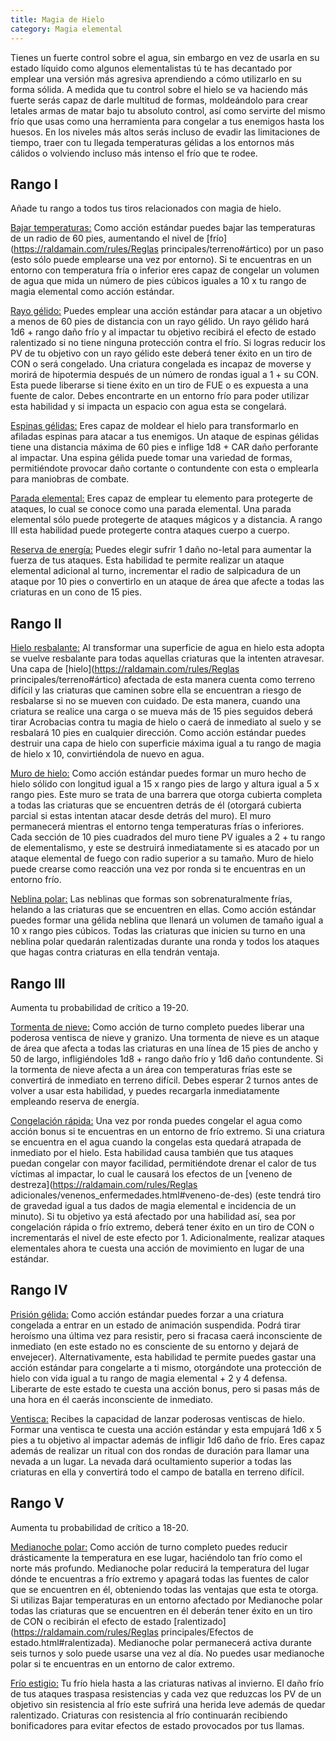 ```yaml
---
title: Magia de Hielo
category: Magia elemental
---
```


Tienes un fuerte control sobre el agua, sin embargo en vez de usarla en su estado líquido como algunos elementalistas tú te has decantado por emplear una versión más agresiva aprendiendo a cómo utilizarlo en su forma sólida. A medida que tu control sobre el hielo se va haciendo más fuerte serás capaz de darle multitud de formas, moldeándolo para crear letales armas de matar bajo tu absoluto control, así como servirte del mismo frío que usas como una herramienta para congelar a tus enemigos hasta los huesos. En los niveles más altos serás incluso de evadir las limitaciones de tiempo, traer con tu llegada temperaturas gélidas a los entornos más cálidos o volviendo incluso más intenso el frío que te rodee.

## Rango I

Añade tu rango a todos tus tiros relacionados con magia de hielo.

<u>Bajar temperaturas:</u> Como acción estándar puedes bajar las temperaturas de un radio de 60 pies, aumentando el nivel de [frío](https://raldamain.com/rules/Reglas principales/terreno#ártico) por un paso (esto sólo puede emplearse una vez por entorno). Si te encuentras en un entorno con temperatura fría o inferior eres capaz de congelar un volumen de agua que mida un número de pies cúbicos iguales a 10 x tu rango de magia elemental como acción estándar.

<u>Rayo gélido:</u> Puedes emplear una acción estándar para atacar a un objetivo a menos de 60 pies de distancia con un rayo gélido. Un rayo gélido hará 1d6 + rango daño frío y al impactar tu objetivo recibirá el efecto de estado ralentizado si no tiene ninguna protección contra el frío. Si logras reducir los PV de tu objetivo con un rayo gélido este deberá tener éxito en un tiro de CON o será congelado. Una criatura congelada es incapaz de moverse y morirá de hipotermia después de un número de rondas igual a 1 + su CON. Esta puede liberarse si tiene éxito en un tiro de FUE o es expuesta a una fuente de calor. Debes encontrarte en un entorno frío para poder utilizar esta habilidad y si impacta un espacio con agua esta se congelará.

<u>Espinas gélidas:</u> Eres capaz de moldear el hielo para transformarlo en afiladas espinas para atacar a tus enemigos. Un ataque de espinas gélidas tiene una distancia máxima de 60 pies e inflige 1d8 + CAR daño perforante al impactar. Una espina gélida puede tomar una variedad de formas, permitiéndote provocar daño cortante o contundente con esta o emplearla para maniobras de combate.

<u>Parada elemental:</u> Eres capaz de emplear tu elemento para protegerte de ataques, lo cual se conoce como una parada elemental. Una parada elemental sólo puede protegerte de ataques mágicos y a distancia. A rango III esta habilidad puede protegerte contra ataques cuerpo a cuerpo.

<u>Reserva de energía:</u> Puedes elegir sufrir 1 daño no-letal para aumentar la fuerza de tus ataques. Esta habilidad te permite realizar un ataque elemental adicional al turno, incrementar el radio de salpicadura de un ataque por 10 pies o convertirlo en un ataque de área que afecte a todas las criaturas en un cono de 15 pies. 

## Rango II

<u>Hielo resbalante:</u> Al transformar una superficie de agua en hielo esta adopta se vuelve resbalante para todas aquellas criaturas que la intenten atravesar. Una capa de [hielo](https://raldamain.com/rules/Reglas principales/terreno#ártico) afectada de esta manera cuenta como terreno difícil y las criaturas que caminen sobre ella se encuentran a riesgo de resbalarse si no se mueven con cuidado. De esta manera, cuando una criatura se realice una carga o se mueva más de 15 pies seguidos deberá tirar Acrobacias contra tu magia de hielo o caerá de inmediato al suelo y se resbalará 10 pies en cualquier dirección. Como acción estándar puedes destruir una capa de hielo con superficie máxima igual a tu rango de magia de hielo x 10, convirtiéndola de nuevo en agua. 

<u>Muro de hielo:</u> Como acción estándar puedes formar un muro hecho de hielo sólido con longitud igual a 15 x rango pies de largo y altura igual a 5 x rango pies. Este muro se trata de una barrera que otorga cubierta completa a todas las criaturas que se encuentren detrás de él (otorgará cubierta parcial si estas intentan atacar desde detrás del muro). El muro permanecerá mientras el entorno tenga temperaturas frías o inferiores. Cada sección de 10 pies cuadrados del muro tiene PV iguales a 2 + tu rango de elementalismo, y este se destruirá inmediatamente si es atacado por un ataque elemental de fuego con radio superior a su tamaño. Muro de hielo puede crearse como reacción una vez por ronda si te encuentras en un entorno frío.

<u>Neblina polar:</u> Las neblinas que formas son sobrenaturalmente frías, helando a las criaturas que se encuentren en ellas. Como acción estándar puedes formar una gélida neblina que llenará un volumen de tamaño igual a 10 x rango pies cúbicos. Todas las criaturas que inicien su turno en una neblina polar quedarán ralentizadas durante una ronda y todos los ataques que hagas contra criaturas en ella tendrán ventaja. 

## Rango III

Aumenta tu probabilidad de crítico a 19-20.

<u>Tormenta de nieve:</u> Como acción de turno completo puedes liberar una poderosa ventisca de nieve y granizo. Una tormenta de nieve es un ataque de área que afecta a todas las criaturas en una línea de 15 pies de ancho y 50 de largo, infligiéndoles 1d8 + rango daño frío y 1d6 daño contundente. Si la tormenta de nieve afecta a un área con temperaturas frías este se convertirá de inmediato en terreno difícil. Debes esperar 2 turnos antes de volver a usar esta habilidad, y puedes recargarla inmediatamente empleando reserva de energía.

<u>Congelación rápida:</u> Una vez por ronda puedes congelar el agua como acción bonus si te encuentras en un entorno de frío extremo. Si una criatura se encuentra en el agua cuando la congelas esta quedará atrapada de inmediato por el hielo. Esta habilidad causa también que tus ataques puedan congelar con mayor facilidad, permitiéndote drenar el calor de tus víctimas al impactar, lo cual le causará los efectos de un [veneno de destreza](https://raldamain.com/rules/Reglas adicionales/venenos_enfermedades.html#veneno-de-des) (este tendrá tiro de gravedad igual a tus dados de magia elemental e incidencia de un minuto). Si tu objetivo ya está afectado por una habilidad así, sea por congelación rápida o frío extremo, deberá tener éxito en un tiro de CON o incrementarás el nivel de este efecto por 1. Adicionalmente, realizar ataques elementales ahora te cuesta una acción de movimiento en lugar de una estándar.

## Rango IV 

<u>Prisión gélida:</u> Como acción estándar puedes forzar a una criatura congelada a entrar en un estado de animación suspendida. Podrá tirar heroísmo una última vez para resistir, pero si fracasa caerá inconsciente de inmediato (en este estado no es consciente de su entorno y dejará de envejecer). Alternativamente, esta habilidad te permite puedes gastar una acción estándar para congelarte a ti mismo, otorgándote una protección de hielo con vida igual a tu rango de magia elemental + 2 y 4 defensa. Liberarte de este estado te cuesta una acción bonus, pero si pasas más de una hora en él caerás inconsciente de inmediato.

<u>Ventisca:</u> Recibes la capacidad de lanzar poderosas ventiscas de hielo. Formar una ventisca te cuesta una acción estándar y esta empujará 1d6 x 5 pies a tu objetivo al impactar además de infligir 1d6 daño de frío. Eres capaz además de realizar un ritual con dos rondas de duración para llamar una nevada a un lugar. La nevada dará ocultamiento superior a todas las criaturas en ella y convertirá todo el campo de batalla en terreno difícil. 

## Rango V

Aumenta tu probabilidad de crítico a 18-20.

<u>Medianoche polar:</u> Como acción de turno completo puedes reducir drásticamente la temperatura en ese lugar, haciéndolo tan frío como el norte más profundo. Medianoche polar reducirá la temperatura del lugar dónde te encuentras a frío extremo y apagará todas las fuentes de calor que se encuentren en él, obteniendo todas las ventajas que esta te otorga. Si utilizas Bajar temperaturas en un entorno afectado por Medianoche polar todas las criaturas que se encuentren en él deberán tener éxito en un tiro de CON o recibirán el efecto de estado [ralentizado](https://raldamain.com/rules/Reglas principales/Efectos de estado.html#ralentizada). Medianoche polar permanecerá activa durante seis turnos y solo puede usarse una vez al día. No puedes usar medianoche polar si te encuentras en un entorno de calor extremo. 

<u>Frío estigio:</u> Tu frío hiela hasta a las criaturas nativas al invierno. El daño frío de tus ataques traspasa resistencias y cada vez que reduzcas los PV de un objetivo sin resistencia al frío este sufrirá una herida leve además de quedar ralentizado. Criaturas con resistencia al frío continuarán recibiendo bonificadores para evitar efectos de estado provocados por tus llamas.